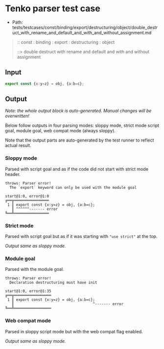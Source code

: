 # Tenko parser test case

- Path: tests/testcases/const/binding/export/destructuring/object/double_destruct_with_rename_and_default_and_with_and_without_assignment.md

> :: const : binding : export : destructuring : object
>
> ::> double destruct with rename and default and with and without assignment

## Input

`````js
export const {x:y=z} = obj, {a:b=c};
`````

## Output

_Note: the whole output block is auto-generated. Manual changes will be overwritten!_

Below follow outputs in four parsing modes: sloppy mode, strict mode script goal, module goal, web compat mode (always sloppy).

Note that the output parts are auto-generated by the test runner to reflect actual result.

### Sloppy mode

Parsed with script goal and as if the code did not start with strict mode header.

`````
throws: Parser error!
  The `export` keyword can only be used with the module goal

start@1:0, error@1:0
╔══╦════════════════
 1 ║ export const {x:y=z} = obj, {a:b=c};
   ║ ^^^^^^------- error
╚══╩════════════════

`````

### Strict mode

Parsed with script goal but as if it was starting with `"use strict"` at the top.

_Output same as sloppy mode._

### Module goal

Parsed with the module goal.

`````
throws: Parser error!
  Declaration destructuring must have init

start@1:0, error@1:35
╔══╦═════════════════
 1 ║ export const {x:y=z} = obj, {a:b=c};
   ║                                    ^------- error
╚══╩═════════════════

`````


### Web compat mode

Parsed in sloppy script mode but with the web compat flag enabled.

_Output same as sloppy mode._
